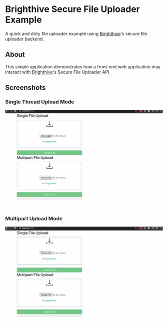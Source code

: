 # Brighthive Secure File Uploader Example

A quick and dirty file uploader example using [Brighthive](https://github.com/brighthive)'s secure file uploader backend.

## About

This simple application demonstrates how a front-end web application may interact with [Brighthive](https://github.com/brighthive)'s Secure File Uploader API.

## Screenshots

### Single Thread Upload Mode

![Single Thread File Uploader](./screenshots/SingleFileUpload.gif)

### Multipart Upload Mode

![Multipart File Uploader](./screenshots/MultiPartUpload.gif)
